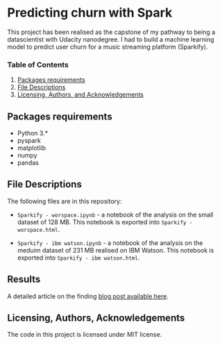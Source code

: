 # Predicting churn with Spark

This project has been realised as the capstone of my pathway to being a datascientist with Udacity nanodegree. I had to build a machine learning model to predict user churn for a music streaming platform (Sparkify).
### Table of Contents

1. [Packages requirements](#installation)
3. [File Descriptions](#files)
5. [Licensing, Authors, and Acknowledgements](#licensing)

## Packages requirements <a name="installation"></a>

- Python 3.*
- pyspark
- matplotlib
- numpy 
- pandas 

## File Descriptions <a name="files"></a>

The following files are in this repository:

* `Sparkify - worspace.ipynb` - a notebook of  the analysis on the small dataset of 128 MB. This notebook is exported into `Sparkify - worspace.html`.

* `Sparkify - ibm watson.ipynb` - a notebook of  the analysis on the meduim dataset of 231 MB realised on IBM Watson. This notebook is exported into `Sparkify - ibm watson.html`.

## Results<a name="results"></a>

A detailed article on the finding [blog post available here](https://medium.com/@savadogoilassa/machine-learning-and-big-data-a-sparkling-approach-d57a42919e0c).


## Licensing, Authors, Acknowledgements<a name="licensing"></a>

The code in this project is licensed under MIT license.
